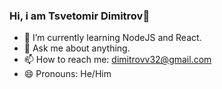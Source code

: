 ### Hi, i am Tsvetomir Dimitrov👋

- 🌱 I’m currently learning NodeJS and React.
- 💬 Ask me about anything.
- 📫 How to reach me: dimitrovv32@gmail.com
- 😄 Pronouns: He/Him
